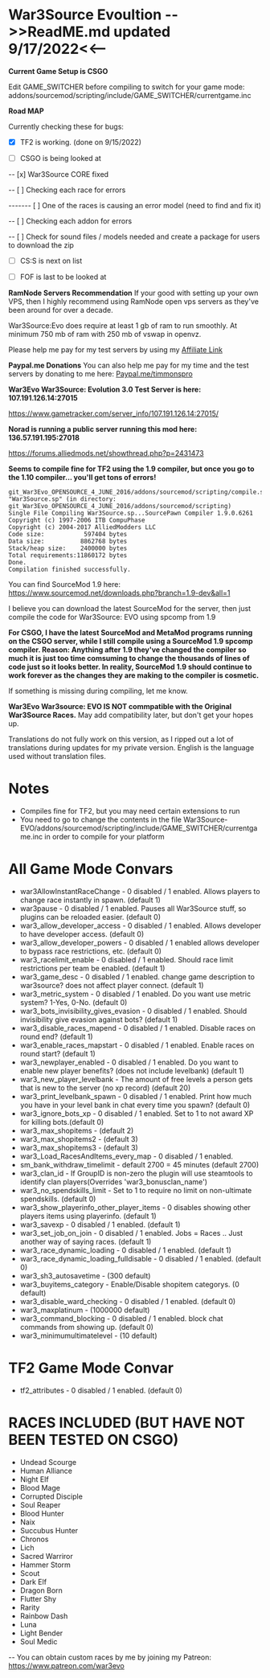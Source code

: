 # War3Source Evoultion -->>ReadME.md updated 9/17/2022<<--

**Current Game Setup is CSGO**

Edit GAME_SWITCHER before compiling to switch for your game mode:
addons/sourcemod/scripting/include/GAME_SWITCHER/currentgame.inc

**Road MAP**

Currently checking these for bugs:

- [x] TF2 is working. (done on 9/15/2022)

- [ ] CSGO is being looked at

-- [x] War3Source CORE fixed

-- [ ] Checking each race for errors

------- [ ] One of the races is causing an error model (need to find and fix it)

-- [ ] Checking each addon for errors

-- [ ] Check for sound files / models needed and create a package for users to download the zip

- [ ] CS:S is next on list

- [ ] FOF is last to be looked at

**RamNode Servers Recommendation**
If your good with setting up your own VPS, then I highly recommend using RamNode open vps servers as they've been around for over a decade.

War3Source:Evo does require at least 1 gb of ram to run smoothly.  At minimum 750 mb of ram with 250 mb of vswap in openvz.

Please help me pay for my test servers by using my [Affiliate Link](https://clientarea.ramnode.com/aff.php?aff=1227) 

**Paypal.me Donations**
You can also help me pay for my time and the test servers by donating to me here:
[Paypal.me/timmonspro](paypal.me/timmonspro)

**War3Evo War3Source: Evolution 3.0 Test Server is here: 107.191.126.14:27015**

https://www.gametracker.com/server_info/107.191.126.14:27015/

**Norad is running a public server running this mod here: 136.57.191.195:27018**

https://forums.alliedmods.net/showthread.php?p=2431473

**Seems to compile fine for TF2 using the 1.9 compiler, but once you go to the 1.10 compiler... you'll get tons of errors!**
```
git_War3Evo_OPENSOURCE_4_JUNE_2016/addons/sourcemod/scripting/compile.sh "War3Source.sp" (in directory: git_War3Evo_OPENSOURCE_4_JUNE_2016/addons/sourcemod/scripting)
Single File Compiling War3Source.sp...SourcePawn Compiler 1.9.0.6261
Copyright (c) 1997-2006 ITB CompuPhase
Copyright (c) 2004-2017 AlliedModders LLC
Code size:           597404 bytes
Data size:          8862768 bytes
Stack/heap size:    2400000 bytes
Total requirements:11860172 bytes
Done.
Compilation finished successfully.
```
You can find SourceMod 1.9 here: https://www.sourcemod.net/downloads.php?branch=1.9-dev&all=1

I believe you can download the latest SourceMod for the server, then just compile the code for War3Source: EVO using spcomp from 1.9

**For CSGO, I have the latest SourceMod and MetaMod programs running on the CSGO server, while I still compile using a SourceMod 1.9 spcomp compiler.  Reason: Anything after 1.9 they've changed the compiler so much it is just too time comsuming to change the thousands of lines of code just so it looks better.  In reality, SourceMod 1.9 should continue to work forever as the changes they are making to the compiler is cosmetic.**

If something is missing during compiling, let me know.

**War3Evo War3source: EVO IS NOT commpatible with the Original War3Source Races.** 
May add compatibility later, but don't get your hopes up.

Translations do not fully work on this version, as I ripped out a lot of translations during updates for my private version.  English is the language used without translation files.


# Notes

* Compiles fine for TF2, but you may need certain extensions to run
* You need to go to change the contents in the file War3Source-EVO/addons/sourcemod/scripting/include/GAME_SWITCHER/currentgame.inc in order to compile for your platform


# All Game Mode Convars

* war3AllowInstantRaceChange - 0 disabled / 1 enabled. Allows players to change race instantly in spawn. (default 1)
* war3pause - 0 disabled / 1 enabled. Pauses all War3Source stuff, so plugins can be reloaded easier. (default 0)
* war3_allow_developer_access - 0 disabled / 1 enabled. Allows developer to have developer access. (default 0)
* war3_allow_developer_powers - 0 disabled / 1 enabled allows developer to bypass race restrictions, etc. (default 0)
* war3_racelimit_enable - 0 disabled / 1 enabled. Should race limit restrictions per team be enabled. (default 1)
* war3_game_desc - 0 disabled / 1 enabled. change game description to war3source? does not affect player connect. (default 1)
* war3_metric_system - 0 disabled / 1 enabled. Do you want use metric system? 1-Yes, 0-No. (default 0)
* war3_bots_invisibility_gives_evasion - 0 disabled / 1 enabled. Should invisibility give evasion against bots? (default 1)
* war3_disable_races_mapend - 0 disabled / 1 enabled. Disable races on round end? (default 1)
* war3_enable_races_mapstart - 0 disabled / 1 enabled. Enable races on round start? (default 1)
* war3_newplayer_enabled - 0 disabled / 1 enabled.  Do you want to enable new player benefits? (does not include levelbank) (default 1)
* war3_new_player_levelbank - The amount of free levels a person gets that is new to the server (no xp record) (default 20)
* war3_print_levelbank_spawn - 0 disabled / 1 enabled. Print how much you have in your level bank in chat every time you spawn? (default 0)
* war3_ignore_bots_xp - 0 disabled / 1 enabled. Set to 1 to not award XP for killing bots.(default 0)
* war3_max_shopitems - (default 2)
* war3_max_shopitems2 - (default 3)
* war3_max_shopitems3 - (default 3)
* war3_Load_RacesAndItems_every_map - 0 disabled / 1 enabled.
* sm_bank_withdraw_timelimit - default 2700 = 45 minutes (default 2700)
* war3_clan_id - If GroupID is non-zero the plugin will use steamtools to identify clan players(Overrides 'war3_bonusclan_name')
* war3_no_spendskills_limit - Set to 1 to require no limit on non-ultimate spendskills. (default 0)
* war3_show_playerinfo_other_player_items - 0 disables showing other players items using playerinfo. (default 1)
* war3_savexp - 0 disabled / 1 enabled. (default 1)
* war3_set_job_on_join - 0 disabled / 1 enabled. Jobs = Races .. Just another way of saying races. (default 1)
* war3_race_dynamic_loading - 0 disabled / 1 enabled. (default 1)
* war3_race_dynamic_loading_fulldisable - 0 disabled / 1 enabled. (default 0)
* war3_sh3_autosavetime - (300 default)
* war3_buyitems_category - Enable/Disable shopitem categorys. (0 default)
* war3_disable_ward_checking - 0 disabled / 1 enabled. (default 0)
* war3_maxplatinum - (1000000 default)
* war3_command_blocking - 0 disabled / 1 enabled. block chat commands from showing up. (default 0)
* war3_minimumultimatelevel - (10 default)

# TF2 Game Mode Convar

* tf2_attributes - 0 disabled / 1 enabled. (default 0)

# RACES INCLUDED (BUT HAVE NOT BEEN TESTED ON CSGO)
* Undead Scourge
* Human Alliance
* Night Elf
* Blood Mage
* Corrupted Disciple
* Soul Reaper
* Blood Hunter
* Naix
* Succubus Hunter
* Chronos
* Lich
* Sacred Warriror
* Hammer Storm
* Scout
* Dark Elf
* Dragon Born
* Flutter Shy
* Rarity
* Rainbow Dash
* Luna
* Light Bender
* Soul Medic


-- You can obtain custom races by me by joining my Patreon: https://www.patreon.com/war3evo
